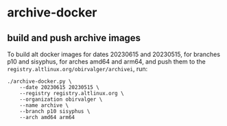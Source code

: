 # archive-docker

## build and push archive images
To build alt docker images for dates 20230615 and 20230515, for branches p10
and sisyphus, for arches amd64 and arm64, and push them to the
`registry.altlinux.org/obirvalger/archivei`, run:
```
./archive-docker.py \
    --date 20230615 20230515 \
    --registry registry.altlinux.org \
    --organization obirvalger \
    --name archive \
    --branch p10 sisyphus \
    --arch amd64 arm64
```
